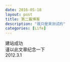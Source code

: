 ```yaml
---
date: 2016-05-18
layout: post
title: 第二篇博客
description: "我只是来测试的"
categories: [Life]
---
```


建站成功  
谨以此文章纪念一下  
2012.3.1



